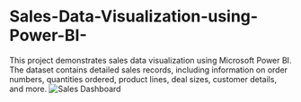 # Sales-Data-Visualization-using-Power-BI-
This project demonstrates sales data visualization using Microsoft Power BI. The dataset contains detailed sales records, including information on order numbers, quantities ordered, product lines, deal sizes, customer details, and more.
![Sales Dashboard]()
